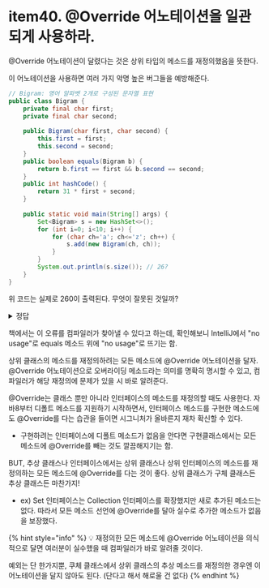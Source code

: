 # item40. @Override 어노테이션을 일관되게 사용하라.

@Override 어노테이션이 달렸다는 것은 상위 타입의 메소드를 재정의했음을 뜻한다.&#x20;

이 어노테이션을 사용하면 여러 가지 악명 높은 버그들을 예방해준다.&#x20;



```java
// Bigram: 영어 알파벳 2개로 구성된 문자열 표현
public class Bigram {
    private final char first;
    private final char second;
    
    public Bigram(char first, char second) {
        this.first = first;
        this.second = second;
    }
    public boolean equals(Bigram b) {
        return b.first == first && b.second == second;
    }
    public int hashCode() {
        return 31 * first + second;
    }
    
    public static void main(String[] args) {
        Set<Bigram> s = new HashSet<>();
        for (int i=0; i<10; i++) {
            for (char ch='a'; ch<='z'; ch++) {
                s.add(new Bigram(ch, ch));
            }
        }
        System.out.println(s.size()); // 26?
    }
}
```



위 코드는 실제로 260이 출력된다. 무엇이 잘못된 것일까?

<details>

<summary>정답</summary>

Object의 equals를 '재정의(Overriding)'한 것이 아니라 '다중정의(overloading)' 했다.&#x20;

* Object의 equals를 재정의하려면 매개변수 타입을 Object로 해야 한다.

</details>

&#x20;

책에서는 이 오류를 컴파일러가 찾아낼 수 있다고 하는데, 확인해보니 IntelliJ에서 "no usage"로 equals 메소드 위에 "no usage"로 뜨기는 함.

상위 클래스의 메소드를 재정의하려는 모든 메소드에 @Override 어노테이션을 달자. @Override 어노테이션으로 오버라이딩 메소드라는 의미를 명확히 명시할 수 있고, 컴파일러가 해당 재정의에 문제가 있을 시 바로 알려준다.&#x20;



@Override는 클래스 뿐만 아니라 인터페이스의 메소드를 재정의할 때도 사용한다.  자바8부터 디폴트 메소드를 지원하기 시작하면서, 인터페이스 메소드를 구현한 메소드에도 @Override를 다는 습관을 들이면 시그니처가 올바른지 재차 확신할 수 있다.&#x20;

* 구현하려는 인터페이스에 디폴트 메소드가 없음을 안다면 구현클래스에서는 모든 메소드에 @Override를 빼는 것도 깔끔해지기는 함.

BUT, 추상 클래스나 인터페이스에서는 상위 클래스나 상위 인터페이스의 메소드를 재정의하는 모든 메소드에 @Override를 다는 것이 좋다. 상위 클래스가 구체 클래스든 추상 클래스든 마찬가지!

* ex) Set 인터페이스는 Collection 인터페이스를 확장했지만 새로 추가된 메소드는 없다. 따라서 모든 메소드 선언에 @Override를 달아 실수로 추가한 메소드가 없음을 보장했다.&#x20;



{% hint style="info" %}
💡 재정의한 모든 메소드에 @Override 어노테이션을 의식적으로 달면 여러분이 실수했을 때 컴파일러가 바로 알려줄 것이다.&#x20;

예외는 단 한가지뿐, 쿠체 클래스에서 상위 클래스의 추상 메소드를 재정의한 경우엔 이 어노테이션을 달지 않아도 된다.  (단다고 해서 해로울 건 없다)
{% endhint %}



